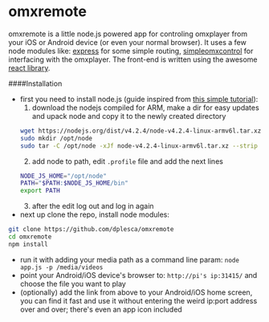 omxremote
=========

omxremote is a little node.js powered app for controling omxplayer from your iOS or Android device (or even your normal browser). It uses a few node modules like: [express](http://expressjs.com/) for some simple routing, [simpleomxcontrol](https://github.com/dplesca/simpleomxcontrol) for interfacing with the omxplayer. The front-end is written using the awesome [react library](http://facebook.github.io/react/).

####Installation

- first you need to install node.js (guide inspired from [this simple tutorial](http://blog.rueedlinger.ch/2013/03/raspberry-pi-and-nodejs-basic-setup/)):
    1. download the nodejs compiled for ARM, make a dir for easy updates and upack node and copy it to the newly created directory
    ```bash
    wget https://nodejs.org/dist/v4.2.4/node-v4.2.4-linux-armv6l.tar.xz
    sudo mkdir /opt/node
    sudo tar -C /opt/node -xJf node-v4.2.4-linux-armv6l.tar.xz --strip 1
    ```
    2. add node to path, edit `.profile` file and add the next lines  
    ```bash
    NODE_JS_HOME="/opt/node"
    PATH="$PATH:$NODE_JS_HOME/bin"
    export PATH
    ```  
    3. after the edit log out and log in again
- next up clone the repo, install node modules:  
```bash
git clone https://github.com/dplesca/omxremote
cd omxremote
npm install
```
- run it with adding your media path as a command line param: `node app.js -p /media/videos`
- point your Android/iOS device's browser to: `http://pi's ip:31415/` and choose the file you want to play
- (optionally) add the link from above to your Android/iOS home screen, you can find it fast and use it without entering the weird ip:port address over and over; there's even an app icon included
